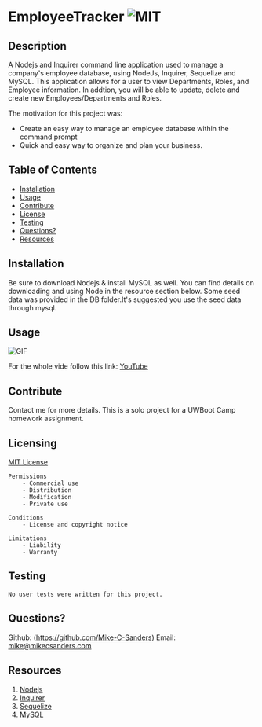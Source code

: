 # EmployeeTracker ![MIT](https://img.shields.io/badge/license-MIT-brightgreen)

## Description

A Nodejs and Inquirer command line application used to manage a company's employee database, using NodeJs, Inquirer, Sequelize and MySQL. This application allows for a user to view Departments, Roles, and Employee information. In addtion, you will be able to update, delete and create new Employees/Departments and Roles.

The motivation for this project was: 
- Create an easy way to manage an employee database within the command prompt 
- Quick and easy way to organize and plan your business.

## Table of Contents
    
- [Installation](#installation)
- [Usage](#usage)
- [Contribute](#Contribute)
- [License](#license)
- [Testing](#testing)
- [Questions?](#questions?)
- [Resources](#resources)

## Installation

Be sure to download Nodejs & install MySQL as well. You can find details on downloading and using Node in the resource section below. Some seed data was provided in the DB folder.It's suggested you use the seed data through mysql. 

## Usage

![GIF]()

For the whole vide follow this link: [YouTube]()

## Contribute

Contact me for more details. This is a solo project for a UWBoot Camp homework assignment.

## Licensing

[MIT License](https://github.com/git/git-scm.com/blob/main/MIT-LICENSE.txt)

    Permissions
        - Commercial use
        - Distribution
        - Modification
        - Private use

    Conditions
        - License and copyright notice

    Limitations
        - Liability
        - Warranty

## Testing
    
    No user tests were written for this project.

## Questions?

Github: (https://github.com/Mike-C-Sanders)
Email: mike@mikecsanders.com

## Resources

1. [Nodejs](https://nodejs.org/en/)
2. [Inquirer](https://www.npmjs.com/package/inquirer)
3. [Sequelize](https://sequelize.org/v6/)
4. [MySQL](https://www.mysql.com/)